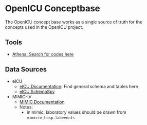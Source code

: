 # OpenICU Conceptbase

The OpenICU concept base works as a single source of truth for the concepts used in the OpenICU project. 

## Tools

- [Athena: Search for codes here](https://athena.ohdsi.org/search-terms/start)

## Data Sources

- eICU
  - [eICU Documentation](https://eicu-crd.mit.edu/about/eicu/): Find general schema and tables here
  - [eICU SchemaSpy](https://mit-lcp.github.io/eicu-schema-spy/)
- MIMIC-IV
  - [MIMIC Documentation](https://mimic.mit.edu/docs/)
  - Notes:
    - in mimic, laboratory values should be drawn from `mimiciv_hosp.labevents`
